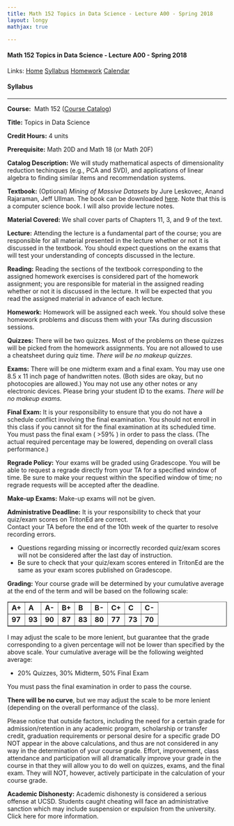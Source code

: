 ```yaml
---
title: Math 152 Topics in Data Science - Lecture A00 - Spring 2018  
layout: longy
mathjax: true  

---
```

#### Math 152 Topics in Data Science - Lecture A00 - Spring 2018  
  Links: [Home][math152Home]    [Syllabus][math152Syl]    [Homework][math152HW]    [Calendar][math152Cal]
    
   [math152Home]:http://thanghuynh.org/teaching/math152_s18.html
   [math152Syl]:http://thanghuynh.org/teaching/math152_s18_syllabus.html  
   [math152HW]:http://thanghuynh.org/teaching/math152_hw.html  
   [math152Cal]:http://thanghuynh.org/teaching/math152_s18_cal.html  


#### Syllabus
---

**Course:**  Math 152  ([Course Catalog][courseCat])  

[courseCat]:http://www.ucsd.edu/catalog/courses/MATH.html#math152

**Title:** Topics in Data Science

**Credit Hours:** 4 units

**Prerequisite:** Math 20D and Math 18 (or Math 20F)

**Catalog Description:** We will study mathematical aspects of dimensionality reduction techinques (e.g., PCA and SVD), and applications of linear algebra to finding similar items and recommendation systems. 

**Textbook:** (Optional) *Mining of Massive Datasets* by Jure Leskovec, Anand Rajaraman, Jeff Ullman. The book can be downloaded
[here][mmds]. Note that this is a computer science book. I will also provide lecture notes.

[mmds]:http://www.mmds.org/

**Material Covered:**  We shall cover parts of Chapters 11, 3, and 9 of the text.  

**Lecture:** Attending the lecture is a fundamental part of the course; you are responsible for all material presented in the lecture whether or not it is discussed in the textbook. You should expect questions on the exams that will test your understanding of concepts discussed in the lecture.

**Reading:** Reading the sections of the textbook corresponding to the assigned homework exercises is considered part of the homework assignment; you are responsible for material in the assigned reading whether or not it is discussed in the lecture. It will be expected that you read the assigned material in advance of each lecture.  

**Homework:** Homework will be assigned each week. You should solve these homework problems and discuss them with your TAs
during discussion sessions. 

**Quizzes:** There will be two quizzes. Most of the problems on these quizzes will be picked from the homework assignments.
You are not allowed to use a cheatsheet during quiz time. *There will be no makeup quizzes.*

**Exams:** There will be one midterm exam and a final exam. You may use one 8.5 x 11 inch page of handwritten notes. 
(Both sides are okay, but no photocopies are allowed.) You may not use any other notes or any electronic devices. 
Please bring your student ID to the exams. *There will be no makeup exams.*

**Final Exam:** It is your responsibility to ensure that you do not have a schedule conflict involving the final examination.
You should not enroll in this class if you cannot sit for the final examination at its scheduled time. 
You must pass the final exam ( >59% ) in order to pass the class. (The actual required percentage may be lowered, 
depending on overall class performance.)

**Regrade Policy:** Your exams will be graded using Gradescope. You will be able to request a regrade directly from 
your TA for a specified window of time.  Be sure to make your request within the specified window of time; no 
regrade requests will be accepted after the deadline.

**Make-up Exams:**  Make-up exams will not be given. 

**Administrative Deadline:**  It is your responsibility to check that your quiz/exam scores on TritonEd are correct.  
Contact your TA before the end of the 10th week of the quarter to resolve recording errors.  

  * Questions regarding missing or incorrectly recorded quiz/exam scores will not be considered after the last day of instruction.
  * Be sure to check that your quiz/exam scores entered in TritonEd are the same as your exam scores published on Gradescope.


**Grading:** Your course grade will be determined by your cumulative average at the end of the term and 
will be based on the following scale:  

<center>        
<table class="grades" border="1" cellspacing="0" cellpadding="0">
<tbody>
<tr>
<td><b>A+</b></td>
<td><b>A</b></td>
<td><b>A-</b></td>
<td><b>B+</b></td>
<td><b>B</b></td>
<td><b>B-</b></td>
<td><b>C+</b></td>
<td><b>C</b></td>
<td><b>C-</b></td>
</tr>
<tr>
<td><b>97</b></td>
<td><b>93</b></td>
<td><b>90</b></td>
<td><b>87</b></td>
<td><b>83</b></td>
<td><b>80</b></td>
<td><b>77</b></td>
<td><b>73</b></td>
<td><b>70</b></td>
</tr>
</tbody>
</table>
</center>



I may adjust the scale to be more lenient, but guarantee that the grade corresponding to a given percentage will not be lower than specified by the above scale. Your cumulative average will be the following weighted average:  

* 20% Quizzes,  30% Midterm, 50% Final Exam

You must pass the final examination in order to pass the course. 

**There will be no curve**, but we may adjust the scale to be more lenient (depending on the overall performance of the class). 

Please notice that outside factors, including the need for a certain grade for admission/retention in any academic 
program, scholarship or transfer credit, graduation requirements or personal desire for a specific grade DO NOT appear 
in the above calculations, and thus are not considered in any way in the determination of your course grade. 
Effort, improvement, class attendance and participation will all dramatically improve your grade in the course in 
that they will allow you to do well on quizzes, exams, and the final exam. They will NOT, however, actively participate 
in the calculation of your course grade. 

**Academic Dishonesty:** Academic dishonesty is considered a serious offense at UCSD. Students caught cheating will face an administrative sanction which may include suspension or expulsion from the university. Click here for more information.
